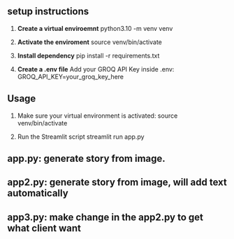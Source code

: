 ## setup instructions

1. **Create a virtual enviroemnt**
python3.10 -m venv venv

2. **Activate the enviroment**
source venv/bin/activate

3. **Install dependency**
pip install -r requirements.txt

4. **Create a .env file** 
Add your GROQ API Key inside .env:
GROQ_API_KEY=your_groq_key_here


## Usage
1. Make sure your virtual environment is activated:
source venv/bin/activate

2. Run the Streamlit script
streamlit run app.py


## app.py: generate story from image.
## app2.py: generate story from image, will add text automatically
## app3.py: make change in the app2.py to get what client want